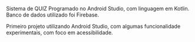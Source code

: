 Sistema de QUIZ Programado no Android Studio, com linguagem em Kotlin. Banco de dados utilizado foi Firebase.

Primeiro projeto utilizando Android Studio, com algumas funcionalidade experimentais, com foco em acessibilidade. 

